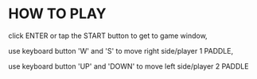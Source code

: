 # HOW TO PLAY 

  click ENTER or tap the START button to get to game window,
  
  use keyboard button 'W' and 'S' to move right side/player 1 PADDLE,
  
  use keyboard button 'UP' and 'DOWN' to move left side/player 2 PADDLE 
